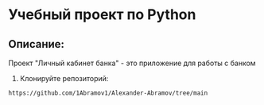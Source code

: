# Учебный проект по Python

## Описание:

Проект "Личный кабинет банка" -  это приложение для работы с банком

1. Клонируйте репозиторий:
```
https://github.com/1Abramov1/Alexander-Abramov/tree/main
```
